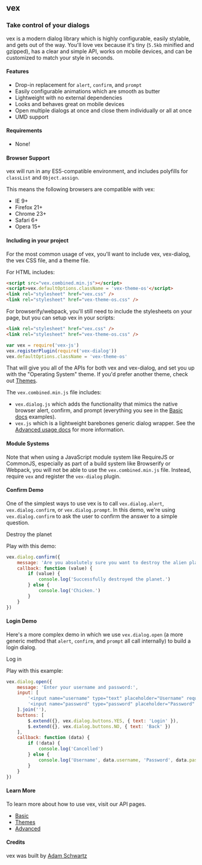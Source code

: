## vex

### Take control of your dialogs

vex is a modern dialog library which is highly configurable, easily stylable, and gets out of the way. You'll love vex because it's tiny (`5.5kb` minified and gzipped), has a clear and simple API, works on mobile devices, and can be customized to match your style in seconds.

#### Features

- Drop-in replacement for `alert`, `confirm`, and `prompt`
- Easily configurable animations which are smooth as butter
- Lightweight with no external dependencies
- Looks and behaves great on mobile devices
- Open multiple dialogs at once and close them individually or all at once
- UMD support

#### Requirements

- None!

#### Browser Support

vex will run in any ES5-compatible environment, and includes polyfills for `classList` and `Object.assign`.

This means the following browsers are compatible with vex:
- IE 9+
- Firefox 21+
- Chrome 23+
- Safari 6+
- Opera 15+

#### Including in your project

For the most common usage of vex, you'll want to include vex, vex-dialog, the vex CSS file, and a theme file.

For HTML includes:

```html
<script src="vex.combined.min.js"></script>
<script>vex.defaultOptions.className = 'vex-theme-os'</script>
<link rel="stylesheet" href="vex.css" />
<link rel="stylesheet" href="vex-theme-os.css" />
```

For browserify/webpack, you'll still need to include the stylesheets on your page, but you can setup vex in your scripts:

```html
<link rel="stylesheet" href="vex.css" />
<link rel="stylesheet" href="vex-theme-os.css" />
```

```javascript
var vex = require('vex-js')
vex.registerPlugin(require('vex-dialog'))
vex.defaultOptions.className = 'vex-theme-os'
```

That will give you all of the APIs for both vex and vex-dialog, and set you up with the "Operating System" theme. If you'd prefer another theme, check out [Themes](/docs/api/2-Themes.md).

The `vex.combined.min.js` file includes:
- `vex.dialog.js` which adds the functionality that mimics the native browser alert, confirm, and prompt (everything you see in the [Basic docs](/docs/api/1-Basic.md) examples).
- `vex.js` which is a lightweight barebones generic dialog wrapper. See the [Advanced usage docs](/docs/api/3-Advanced.md) for more information.

<div class="hs-doc-callout hs-doc-callout-info">
<h4>Module Systems</h4>
<p>Note that when using a JavaScript module system like RequireJS or CommonJS, especially as part of a build system like Browserify or Webpack, you will not be able to use the <code>vex.combined.min.js</code> file. Instead, require <code>vex</code> and register the <code>vex-dialog</code> plugin.
</div>

#### Confirm Demo

One of the simplest ways to use vex is to call `vex.dialog.alert`, `vex.dialog.confirm`, or `vex.dialog.prompt`. In this demo, we're using `vex.dialog.confirm` to ask the user to confirm the answer to a simple question.

<a class="demo-confirm hs-brand-button">Destroy the planet</a>
<div class="demo-result-confirm hs-doc-callout hs-doc-callout-info" style="display: none"></div>
<script>
$('.demo-confirm').click(function(){
    vex.dialog.confirm({
        message: 'Are you absolutely sure you want to destroy the alien planet?',
        callback: function(value) {
            $('.demo-result-confirm').show().html('<h4>Result</h4><p>' + (value ? 'Successfully destroyed the planet.' : 'Chicken.') + '</p>');
        }
    });
});
</script>

Play with this demo:

```javascript
vex.dialog.confirm({
    message: 'Are you absolutely sure you want to destroy the alien planet?',
    callback: function (value) {
        if (value) {
            console.log('Successfully destroyed the planet.')
        } else {
            console.log('Chicken.')
        }
    }
})
```

#### Login Demo

Here's a more complex demo in which we use `vex.dialog.open` (a more generic method that `alert`, `confirm`, and `prompt` all call internally) to build a login dialog.

<a class="demo-login hs-brand-button">Log in</a>
<div class="demo-result-login hs-doc-callout hs-doc-callout-info" style="display: none"></div>
<script>
    $('.demo-login').click(function(){
        vex.dialog.open({
            message: 'Enter your username and password:',
            input: '' +
                '<input name="username" type="text" placeholder="Username" required />' +
                '<input name="password" type="password" placeholder="Password" required />' +
            '',
            buttons: [
                $.extend({}, vex.dialog.buttons.YES, { text: 'Login' }),
                $.extend({}, vex.dialog.buttons.NO, { text: 'Back' })
            ],
            callback: function (data) {
                $('.demo-result-login').show().html('' +
                    '<h4>Result</h4>' +
                    '<p>' +
                        'Username: <b>' + data.username + '</b><br/>' +
                        'Password: <b>' + data.password + '</b>' +
                    '</p>' +
                '')
            }
        });
    });
</script>

Play with this example:

```javascript
vex.dialog.open({
    message: 'Enter your username and password:',
    input: [
        '<input name="username" type="text" placeholder="Username" required />',
        '<input name="password" type="password" placeholder="Password" required />'
    ].join(''),
    buttons: [
        $.extend({}, vex.dialog.buttons.YES, { text: 'Login' }),
        $.extend({}, vex.dialog.buttons.NO, { text: 'Back' })
    ],
    callback: function (data) {
        if (!data) {
            console.log('Cancelled')
        } else {
            console.log('Username', data.username, 'Password', data.password)
        }
    }
})
```

#### Learn More

To learn more about how to use vex, visit our API pages.

- [Basic](/docs/api/3-Advanced.md)
- [Themes](/docs/api/3-Advanced.md)
- [Advanced](/docs/api/3-Advanced.md)

#### Credits

vex was built by [Adam Schwartz](http://twitter.com/adamfschwartz)


<!-- Resources for the demos -->
<p style="-webkit-transform: translateZ(0)"></p>
<script src="/vex/dist/vex.combined.js"></script>
<link rel="stylesheet" href="/vex/css/vex.css" />
<link rel="stylesheet" href="/vex/css/vex-theme-os.css">
<script>
    (function(){
        vex.defaultOptions.className = 'vex-theme-os';
    })();
</script>
